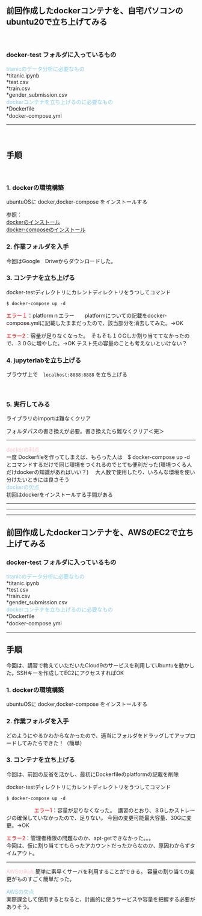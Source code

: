 ## 前回作成したdockerコンテナを、自宅パソコンのubuntu20で立ち上げてみる
　

### docker-test フォルダに入っているもの　　

<span style="color: skyblue; ">titanicのデータ分析に必要なもの</span>  
*titanic.ipynb  
*test.csv  
*train.csv  
*gender_submission.csv  
<span style="color: skyblue; ">dockerコンテナを立ち上げるのに必要なもの</span>  
*Dockerfile  
*docker-compose.yml
　　
***
　　
## 手順
　　
### **1. dockerの環境構築**

ubuntuOSに docker,docker-compose をインストールする  
  
参照：  
[dockerのインストール](https://www.trifields.jp/how-to-install-docker-on-ubuntu-2004-4436)  
[docker-composeのインストール](https://www.digitalocean.com/community/tutorials/how-to-install-and-use-docker-compose-on-ubuntu-20-04-ja)  
  
### **2. 作業フォルダを入手** 

今回はGoogle　Driveからダウンロードした。
  

### **3. コンテナを立ち上げる**



docker-testディレクトリにカレントディレクトリをうつしてコマンド  
    
`$ docker-compose up -d`  

<span style="color: red; ">エラー１</span>：platformｎエラー　　platformについての記載をdocker-compose.ymlに記載したままだったので、該当部分を消去してみた。→OK  


<span style="color: red; ">エラー2</span>：容量が足りなくなった。　そもそも１０Gしか割り当ててなかったので、３０Gに増やした。→OK
テスト先の容量のことも考えないといけない？
  

### **4. jupyterlabを立ち上げる**


ブラウザ上で　`localhost:8888:8888` を立ち上げる  

　　　　　　　　　　　

### **5. 実行してみる**
ライブラリのimportは難なくクリア  

フォルダパスの書き換えが必要。書き換えたら難なくクリア＜完＞
***



<span style="color: pink; ">dockerの利点</span>  
一度 Dockerfileを作ってしまえば、もらった人は　$ docker-compose up -d　とコマンドするだけで同じ環境をつくれるのでとても便利だった(環境つくる人だけdockerの知識があればいい？)
　大人数で使用したり、いろんな環境を使い分けたいときには良さそう  
<span style="color: skyblue; ">dockerの欠点</span>  
初回はdockerをインストールする手間がある
　


***  
***  
*** 



## 前回作成したdockerコンテナを、AWSのEC2で立ち上げてみる　　





### docker-test フォルダに入っているもの　　



<span style="color: skyblue; ">titanicのデータ分析に必要なもの</span>  
*titanic.ipynb  
*test.csv  
*train.csv  
*gender_submission.csv  
<span style="color: skyblue; ">dockerコンテナを立ち上げるのに必要なもの</span>  
*Dockerfile  
*docker-compose.yml
　　
***

## 手順
今回は、講習で教えていただいたCloud9のサービスを利用してUbuntuを動かした。SSHキーを作成してEC2にアクセスすればOK

### **1. dockerの環境構築**

ubuntuOSに docker,docker-compose をインストールする


### **2. 作業フォルダを入手**  

どのようにやるかわからなかったので、適当にフォルダをドラッグしてアップロードしてみたらできた！（簡単）  


### **3. コンテナを立ち上げる**


今回は、前回の反省を活かし、最初にDockerfileのplatformの記載を削除

docker-testディレクトリにカレントディレクトリをうつしてコマンド  
   
`$ docker-compose up -d`
   

　　　　　
<span style="color: red; ">エラー1</span>：容量が足りなくなった。　講習のとおり、８Gしかストレージの確保していなかったので、足りない。
今回の変更可能最大容量、30Gに変更。→OK

<span style="color: red; ">エラー2</span>：管理者権限の問題なのか、apt-getできなかった。。。  
今回は、仮に割り当ててもらったアカウントだったからなのか、原因わからずタイムアウト。

***



<span style="color: pink; ">AWSの利点</span> 
簡単に素早くサーバを利用することができる。
容量の割り当ての変更がものすごく簡単だった。  



<span style="color: skyblue; ">AWSの欠点</span>  
実際課金して使用するとなると、計画的に使うサービスや容量を把握する必要がありそう。
